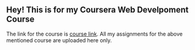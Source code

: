 ## Hey! This is for my Coursera Web Develpoment Course 

The link for the course is [course link](https://www.coursera.org/learn/html-css-javascript-for-web-developers/home/welcome).
All my assignments for the above mentioned course are uploaded here only.

